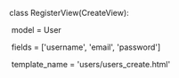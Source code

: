 class RegisterView(CreateView):

​	model = User

​	fields = ['username', 'email', 'password']

​	 template_name = 'users/users_create.html'

